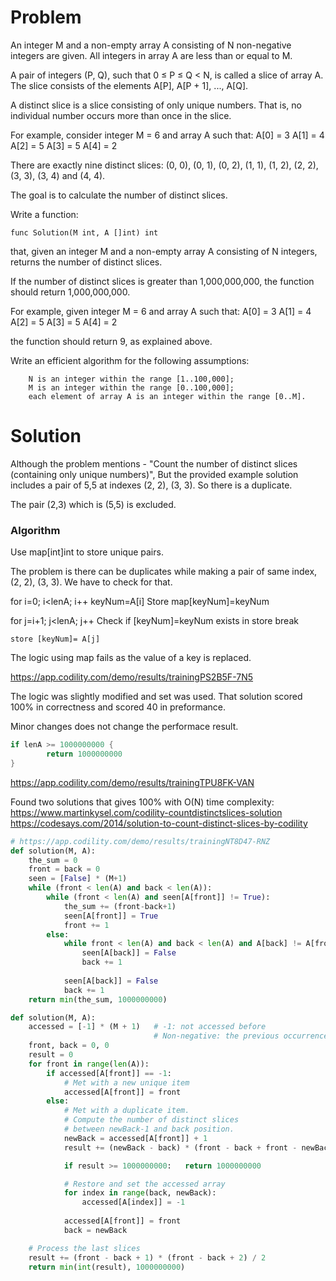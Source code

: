 
# Problem


An integer M and a non-empty array A consisting of N non-negative integers are given. 
All integers in array A are less than or equal to M.

A pair of integers (P, Q), such that 0 ≤ P ≤ Q < N, is called a slice of array A. 
The slice consists of the elements A[P], A[P + 1], ..., A[Q]. 

A distinct slice is a slice consisting of only unique numbers. 
That is, no individual number occurs more than once in the slice.

For example, consider integer M = 6 and array A such that:
    A[0] = 3
    A[1] = 4
    A[2] = 5
    A[3] = 5
    A[4] = 2

There are exactly nine distinct slices: (0, 0), (0, 1), (0, 2), (1, 1), (1, 2), (2, 2), (3, 3), (3, 4) and (4, 4).

The goal is to calculate the number of distinct slices.

Write a function:

    func Solution(M int, A []int) int

that, given an integer M and a non-empty array A consisting of N integers, returns the number of distinct slices.

If the number of distinct slices is greater than 1,000,000,000, the function should return 1,000,000,000.

For example, given integer M = 6 and array A such that:
    A[0] = 3
    A[1] = 4
    A[2] = 5
    A[3] = 5
    A[4] = 2

the function should return 9, as explained above.

Write an efficient algorithm for the following assumptions:

        N is an integer within the range [1..100,000];
        M is an integer within the range [0..100,000];
        each element of array A is an integer within the range [0..M].

# Solution
Although the problem mentions - "Count the number of distinct slices (containing only unique numbers)",
But the provided example solution includes a pair of 5,5 at indexes (2, 2), (3, 3).
So there is a duplicate.

The pair (2,3) which is (5,5) is excluded.


### Algorithm
Use map[int]int to store unique pairs.

The problem is there can be duplicates while 
making a pair of same index, (2, 2), (3, 3).
We have to check for that.


for i=0; i<lenA; i++
  keyNum=A[i]
  Store map[keyNum]=keyNum

  for j=i+1; j<lenA; j++
    Check if [keyNum]=keyNum exists in store
      break

    store [keyNum]= A[j]

The logic using map fails as the value of a
key is replaced. 

https://app.codility.com/demo/results/trainingPS2B5F-7N5

The logic was slightly modified and set was used.
That solution scored 100% in correctness and scored
40 in preformance.


Minor changes does not change the performace result.
```go
if lenA >= 1000000000 {
		return 1000000000
}
```

https://app.codility.com/demo/results/trainingTPU8FK-VAN

Found two solutions that gives 100% with O(N) time complexity:
https://www.martinkysel.com/codility-countdistinctslices-solution
https://codesays.com/2014/solution-to-count-distinct-slices-by-codility


```python
# https://app.codility.com/demo/results/trainingNT8D47-RNZ
def solution(M, A):
    the_sum = 0
    front = back = 0
    seen = [False] * (M+1)
    while (front < len(A) and back < len(A)):
        while (front < len(A) and seen[A[front]] != True):
            the_sum += (front-back+1)
            seen[A[front]] = True
            front += 1
        else:
            while front < len(A) and back < len(A) and A[back] != A[front]:
                seen[A[back]] = False
                back += 1
                 
            seen[A[back]] = False
            back += 1
    return min(the_sum, 1000000000)    
```

```python
def solution(M, A):
    accessed = [-1] * (M + 1)   # -1: not accessed before
                                # Non-negative: the previous occurrence position
    front, back = 0, 0
    result = 0
    for front in range(len(A)):
        if accessed[A[front]] == -1:
            # Met with a new unique item
            accessed[A[front]] = front
        else:
            # Met with a duplicate item.
            # Compute the number of distinct slices 
            # between newBack-1 and back position.
            newBack = accessed[A[front]] + 1
            result += (newBack - back) * (front - back + front - newBack + 1) / 2

            if result >= 1000000000:   return 1000000000

            # Restore and set the accessed array
            for index in range(back, newBack):
                accessed[A[index]] = -1
                
            accessed[A[front]] = front
            back = newBack

    # Process the last slices
    result += (front - back + 1) * (front - back + 2) / 2
    return min(int(result), 1000000000)
```